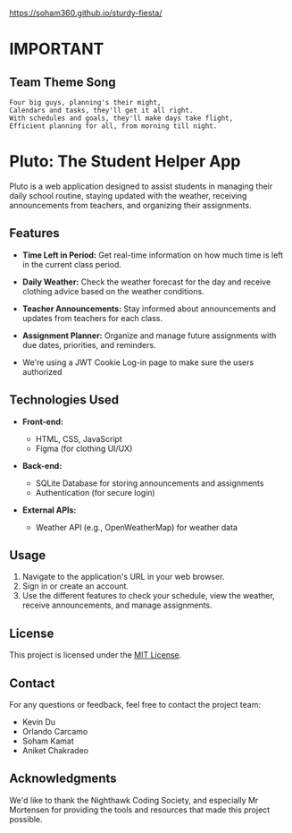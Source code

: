 https://soham360.github.io/sturdy-fiesta/

# IMPORTANT

## Team Theme Song
```
Four big guys, planning's their might,
Calendars and tasks, they'll get it all right.
With schedules and goals, they'll make days take flight,
Efficient planning for all, from morning till night.
```
# Pluto: The Student Helper App

Pluto is a web application designed to assist students in managing their daily school routine, staying updated with the weather, receiving announcements from teachers, and organizing their assignments.

## Features

- **Time Left in Period:** Get real-time information on how much time is left in the current class period.

- **Daily Weather:** Check the weather forecast for the day and receive clothing advice based on the weather conditions.

- **Teacher Announcements:** Stay informed about announcements and updates from teachers for each class.

- **Assignment Planner:** Organize and manage future assignments with due dates, priorities, and reminders.

- We're using a JWT Cookie Log-in page to make sure the users authorized

## Technologies Used

- **Front-end:**
  - HTML, CSS, JavaScript
  - Figma (for clothing UI/UX)

- **Back-end:**
  - SQLite Database for storing announcements and assignments
  - Authentication (for secure login)

- **External APIs:**
  - Weather API (e.g., OpenWeatherMap) for weather data
  
## Usage

1. Navigate to the application's URL in your web browser.
2. Sign in or create an account.
3. Use the different features to check your schedule, view the weather, receive announcements, and manage assignments.

## License

This project is licensed under the [MIT License](LICENSE.md).

## Contact

For any questions or feedback, feel free to contact the project team:

- Kevin Du
- Orlando Carcamo
- Soham Kamat
- Aniket Chakradeo

## Acknowledgments

We'd like to thank the Nighthawk Coding Society, and especially Mr Mortensen for providing the tools and resources that made this project possible.
